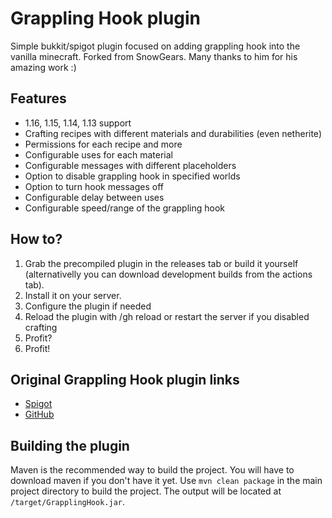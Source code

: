# Grappling Hook plugin
Simple bukkit/spigot plugin focused on adding grappling hook into the vanilla minecraft.
Forked from SnowGears. Many thanks to him for his amazing work :)


## Features
- 1.16, 1.15, 1.14, 1.13 support
- Crafting recipes with different materials and durabilities (even netherite)
- Permissions for each recipe and more
- Configurable uses for each material
- Configurable messages with different placeholders
- Option to disable grappling hook in specified worlds
- Option to turn hook messages off
- Configurable delay between uses
- Configurable speed/range of the grappling hook


## How to?
1. Grab the precompiled plugin in the releases tab or build it yourself (alternativelly you can download development builds from the actions tab).
2. Install it on your server.
3. Configure the plugin if needed
4. Reload the plugin with /gh reload or restart the server if you disabled crafting
5. Profit?
6. Profit!


## Original Grappling Hook plugin links

- [Spigot](https://www.spigotmc.org/resources/grappling-hook.22854/)
- [GitHub](https://github.com/snowgears/Grappling-Hook)

## Building the plugin

Maven is the recommended way to build the project.
You will have to download maven if you don't have it yet.
Use `mvn clean package` in the main project directory to build the project.
The output will be located at `/target/GrapplingHook.jar`.
